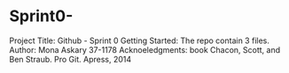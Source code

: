 # Sprint0-
Project Title: Github - Sprint 0
Getting Started: The repo contain 3 files.
Author: Mona Askary 37-1178
Acknoeledgments: book Chacon, Scott, and Ben Straub. Pro Git. Apress,
2014

